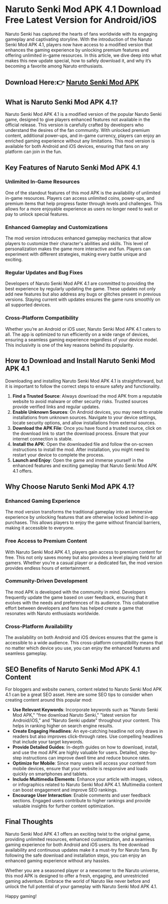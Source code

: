 # Naruto Senki Mod APK 4.1 Download Free Latest Version for Android/iOS

Naruto Senki has captured the hearts of fans worldwide with its engaging gameplay and captivating storyline. With the introduction of the Naruto Senki Mod APK 4.1, players now have access to a modified version that enhances the gaming experience by unlocking premium features and offering unlimited in-game resources. In this article, we dive deep into what makes this new update special, how to safely download it, and why it’s becoming a favorite among Naruto enthusiasts.

## Download Here:👉 [Naruto Senki Mod APK](https://apkbros.com/naruto-senki-mod-apk/)

## What is Naruto Senki Mod APK 4.1?

Naruto Senki Mod APK 4.1 is a modified version of the popular Naruto Senki game, designed to give players enhanced features not available in the official release. This version is carefully crafted by developers who understand the desires of the fan community. With unlocked premium content, additional power-ups, and in-game currency, players can enjoy an enriched gaming experience without any limitations. This mod version is available for both Android and iOS devices, ensuring that fans on any platform can join in the fun.

## Key Features of Naruto Senki Mod APK 4.1

### Unlimited In-Game Resources
One of the standout features of this mod APK is the availability of unlimited in-game resources. Players can access unlimited coins, power-ups, and premium items that help progress faster through levels and challenges. This allows for a more enjoyable experience as users no longer need to wait or pay to unlock special features.

### Enhanced Gameplay and Customizations
The mod version introduces enhanced gameplay mechanics that allow players to customize their character's abilities and skills. This level of personalization makes the game more interactive and fun. Players can experiment with different strategies, making every battle unique and exciting.

### Regular Updates and Bug Fixes
Developers of Naruto Senki Mod APK 4.1 are committed to providing the best experience by regularly updating the game. These updates not only add new features but also address any bugs or glitches present in previous versions. Staying current with updates ensures the game runs smoothly on all supported devices.

### Cross-Platform Compatibility
Whether you’re an Android or iOS user, Naruto Senki Mod APK 4.1 caters to all. The app is optimized to run efficiently on a wide range of devices, ensuring a seamless gaming experience regardless of your device model. This inclusivity is one of the key reasons behind its popularity.

## How to Download and Install Naruto Senki Mod APK 4.1

Downloading and installing Naruto Senki Mod APK 4.1 is straightforward, but it is important to follow the correct steps to ensure safety and functionality.

1. **Find a Trusted Source**: Always download the mod APK from a reputable website to avoid malware or other security risks. Trusted sources provide verified links and regular updates.
2. **Enable Unknown Sources**: On Android devices, you may need to enable installations from unknown sources. Navigate to your device settings, locate security options, and allow installations from external sources.
3. **Download the APK File**: Once you have found a trusted source, click on the download link to start the download process. Ensure that your internet connection is stable.
4. **Install the APK**: Open the downloaded file and follow the on-screen instructions to install the mod. After installation, you might need to restart your device to complete the process.
5. **Launch and Enjoy**: Open the game and immerse yourself in the enhanced features and exciting gameplay that Naruto Senki Mod APK 4.1 offers.

## Why Choose Naruto Senki Mod APK 4.1?

### Enhanced Gaming Experience
The mod version transforms the traditional gameplay into an immersive experience by unlocking features that are otherwise locked behind in-app purchases. This allows players to enjoy the game without financial barriers, making it accessible to everyone.

### Free Access to Premium Content
With Naruto Senki Mod APK 4.1, players gain access to premium content for free. This not only saves money but also provides a level playing field for all gamers. Whether you’re a casual player or a dedicated fan, the mod version provides endless hours of entertainment.

### Community-Driven Development
The mod APK is developed with the community in mind. Developers frequently update the game based on user feedback, ensuring that it evolves with the needs and preferences of its audience. This collaborative effort between developers and fans has helped create a game that resonates with Naruto enthusiasts worldwide.

### Cross-Platform Availability
The availability on both Android and iOS devices ensures that the game is accessible to a wide audience. This cross-platform compatibility means that no matter which device you use, you can enjoy the enhanced features and seamless gameplay.

## SEO Benefits of Naruto Senki Mod APK 4.1 Content

For bloggers and website owners, content related to Naruto Senki Mod APK 4.1 can be a great SEO asset. Here are some SEO tips to consider when creating content around this popular mod:

- **Use Relevant Keywords**: Incorporate keywords such as "Naruto Senki Mod APK," "free download Naruto Senki," "latest version for Android/iOS," and "Naruto Senki update" throughout your content. This helps in ranking higher on search engine results.
- **Create Engaging Headlines**: An eye-catching headline not only draws in readers but also improves click-through rates. Use compelling headlines that include your target keywords.
- **Provide Detailed Guides**: In-depth guides on how to download, install, and use the mod APK are highly valuable for users. Detailed, step-by-step instructions can improve dwell time and reduce bounce rates.
- **Optimize for Mobile**: Since many users will access your content from mobile devices, ensure that your website is responsive and loads quickly on smartphones and tablets.
- **Include Multimedia Elements**: Enhance your article with images, videos, or infographics related to Naruto Senki Mod APK 4.1. Multimedia content can boost engagement and improve SEO rankings.
- **Encourage User Interaction**: Enable comments and user feedback sections. Engaged users contribute to higher rankings and provide valuable insights for further content optimization.

## Final Thoughts

Naruto Senki Mod APK 4.1 offers an exciting twist to the original game, providing unlimited resources, enhanced customization, and a seamless gaming experience for both Android and iOS users. Its free download availability and continuous updates make it a must-try for Naruto fans. By following the safe download and installation steps, you can enjoy an enhanced gaming experience without any hassles.

Whether you are a seasoned player or a newcomer to the Naruto universe, this mod APK is designed to offer a fresh, engaging, and unrestricted gaming adventure. Embrace the world of Naruto like never before and unlock the full potential of your gameplay with Naruto Senki Mod APK 4.1.

Happy gaming!

